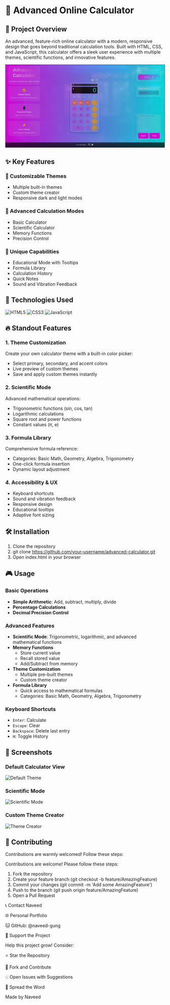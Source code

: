 # 🧮 Advanced Online Calculator

## 🌟 Project Overview

An advanced, feature-rich online calculator with a modern, responsive design that goes beyond traditional calculation tools. Built with HTML, CSS, and JavaScript, this calculator offers a sleek user experience with multiple themes, scientific functions, and innovative features.

![Calculator Preview](assets/images/calculator-preview.png)

## ✨ Key Features

### 🎨 Customizable Themes
- Multiple built-in themes
- Custom theme creator
- Responsive dark and light modes

### 🧮 Advanced Calculation Modes
- Basic Calculator
- Scientific Calculator
- Memory Functions
- Precision Control

### 🌈 Unique Capabilities
- Educational Mode with Tooltips
- Formula Library
- Calculation History
- Quick Notes
- Sound and Vibration Feedback

## 🚀 Technologies Used

![HTML5](https://img.shields.io/badge/HTML5-E34F26?style=for-the-badge&logo=html5&logoColor=white)
![CSS3](https://img.shields.io/badge/CSS3-1572B6?style=for-the-badge&logo=css3&logoColor=white)
![JavaScript](https://img.shields.io/badge/JavaScript-F7DF1E?style=for-the-badge&logo=javascript&logoColor=black)

## 🔥 Standout Features

### 1. Theme Customization
Create your own calculator theme with a built-in color picker:
- Select primary, secondary, and accent colors
- Live preview of custom themes
- Save and apply custom themes instantly

### 2. Scientific Mode
Advanced mathematical operations:
- Trigonometric functions (sin, cos, tan)
- Logarithmic calculations
- Square root and power functions
- Constant values (π, e)

### 3. Formula Library
Comprehensive formula reference:
- Categories: Basic Math, Geometry, Algebra, Trigonometry
- One-click formula insertion
- Dynamic layout adjustment

### 4. Accessibility & UX
- Keyboard shortcuts
- Sound and vibration feedback
- Responsive design
- Educational tooltips
- Adaptive font sizing

## 🛠 Installation

1. Clone the repository
2. git clone https://github.com/your-username/advanced-calculator.git
3. Open index.html in your browser

## 🎮 Usage

### Basic Operations
- **Simple Arithmetic**: Add, subtract, multiply, divide
- **Percentage Calculations**
- **Decimal Precision Control**

### Advanced Features
- **Scientific Mode**: Trigonometric, logarithmic, and advanced mathematical functions
- **Memory Functions**
  - Store current value
  - Recall stored value
  - Add/Subtract from memory
- **Theme Customization**
  - Multiple pre-built themes
  - Custom theme creator
- **Formula Library**
  - Quick access to mathematical formulas
  - Categories: Basic Math, Geometry, Algebra, Trigonometry

### Keyboard Shortcuts
- `Enter`: Calculate
- `Escape`: Clear
- `Backspace`: Delete last entry
- `H`: Toggle History

## 📸 Screenshots

### Default Calculator View
![Default Theme](/screenshots/default-theme.png)

### Scientific Mode
![Scientific Mode](/screenshots/scientific-mode.png)

### Custom Theme Creator
![Theme Creator](/screenshots/theme-creator.png)

## 🤝 Contributing

Contributions are warmly welcomed! Follow these steps:

Contributions are welcome! Please follow these steps:

1. Fork the repository
2. Create your feature branch (git checkout -b feature/AmazingFeature)
3. Commit your changes (git commit -m 'Add some AmazingFeature')
4. Push to the branch (git push origin feature/AmazingFeature)
5. Open a Pull Request

📞 Contact
Naveed

🌐 Personal Portfolio

🐱 GitHub: @naveed-gung

🌟 Support the Project

Help this project grow! Consider:

⭐ Star the Repository

🍴 Fork and Contribute

💡 Open Issues with Suggestions

📣 Spread the Word



Made by Naveed
